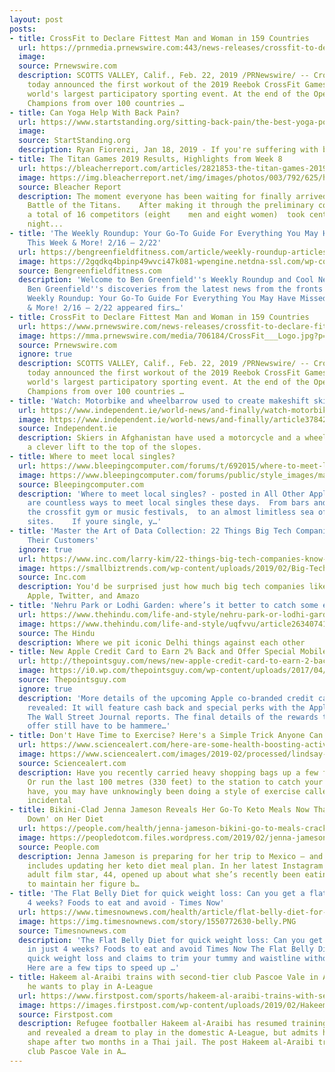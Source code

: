 ```yaml
---
layout: post
posts:
- title: CrossFit to Declare Fittest Man and Woman in 159 Countries
  url: https://prnmedia.prnewswire.com:443/news-releases/crossfit-to-declare-fittest-man-and-woman-in-159-countries-300800211.html
  image: 
  source: Prnewswire.com
  description: SCOTTS VALLEY, Calif., Feb. 22, 2019 /PRNewswire/ -- CrossFit, Inc.
    today announced the first workout of the 2019 Reebok CrossFit Games Open, the
    world's largest participatory sporting event. At the end of the Open, National
    Champions from over 100 countries …
- title: Can Yoga Help With Back Pain?
  url: https://www.startstanding.org/sitting-back-pain/the-best-yoga-poses-for-back-pain/#wtf
  image: 
  source: StartStanding.org
  description: Ryan Fiorenzi, Jan 18, 2019 - If you're suffering with back pain and you're considering yoga, don't expect immediate results. It may have taken you years to get to the point where you developed back pain, so give it time for your body and mind to change.
- title: The Titan Games 2019 Results, Highlights from Week 8
  url: https://bleacherreport.com/articles/2821853-the-titan-games-2019-results-highlights-from-week-8
  image: https://img.bleacherreport.net/img/images/photos/003/792/625/hi-res-fbf7a22a3bf4023b251817b81b64de7f_crop_exact.jpg?w=1200&h=1200&q=75
  source: Bleacher Report
  description: The moment everyone has been waiting for finally arrived Thursday—the
    Battle of the Titans.    After making it through the preliminary competitions,
    a total of 16 competitors (eight    men and eight women)  took center stage Thursday
    night...
- title: 'The Weekly Roundup: Your Go-To Guide For Everything You May Have Missed
    This Week & More! 2/16 – 2/22'
  url: https://bengreenfieldfitness.com/article/weekly-roundup-articles/weekly-roundup-2-16-2-22/
  image: https://2gqdkq4bpinp49wvci47k081-wpengine.netdna-ssl.com/wp-content/uploads/2019/02/Untitled-design-9.png
  source: Bengreenfieldfitness.com
  description: 'Welcome to Ben Greenfield''s Weekly Roundup and Cool New Discoveries!
    Ben Greenfield''s discoveries from the latest news from the fronts The post The
    Weekly Roundup: Your Go-To Guide For Everything You May Have Missed This Week
    & More! 2/16 – 2/22 appeared firs…'
- title: CrossFit to Declare Fittest Man and Woman in 159 Countries
  url: https://www.prnewswire.com/news-releases/crossfit-to-declare-fittest-man-and-woman-in-159-countries-300800211.html
  image: https://mma.prnewswire.com/media/706184/CrossFit___Logo.jpg?p=facebook
  source: Prnewswire.com
  ignore: true
  description: SCOTTS VALLEY, Calif., Feb. 22, 2019 /PRNewswire/ -- CrossFit, Inc.
    today announced the first workout of the 2019 Reebok CrossFit Games Open, the
    world's largest participatory sporting event. At the end of the Open, National
    Champions from over 100 countries …
- title: 'Watch: Motorbike and wheelbarrow used to create makeshift ski lift'
  url: https://www.independent.ie/world-news/and-finally/watch-motorbike-and-wheelbarrow-used-to-create-makeshift-ski-lift-37842617.html
  image: https://www.independent.ie/world-news/and-finally/article37842613.ece/ALTERNATES/h342/ipanews_7f2e7748-293c-47c2-a921-bd271fcb814d_1
  source: Independent.ie
  description: Skiers in Afghanistan have used a motorcycle and a wheelbarrow to create
    a clever lift to the top of the slopes.
- title: Where to meet local singles?
  url: https://www.bleepingcomputer.com/forums/t/692015/where-to-meet-local-singles/
  image: https://www.bleepingcomputer.com/forums/public/style_images/master/meta_image.png
  source: Bleepingcomputer.com
  description: 'Where to meet local singles? - posted in All Other Applications: There
    are countless ways to meet local singles these days.  From bars and cafes, to
    the crossfit gym or music festivals,  to an almost limitless sea of online dating
    sites.    If youre single, y…'
- title: 'Master the Art of Data Collection: 22 Things Big Tech Companies Know about
    Their Customers'
  ignore: true
  url: https://www.inc.com/larry-kim/22-things-big-tech-companies-know-about-you.html
  image: https://smallbiztrends.com/wp-content/uploads/2019/02/Big-Tech.png
  source: Inc.com
  description: You'd be surprised just how much big tech companies like Google, Facebook,
    Apple, Twitter, and Amazo
- title: 'Nehru Park or Lodhi Garden: where’s it better to catch some exercise?'
  url: https://www.thehindu.com/life-and-style/nehru-park-or-lodhi-garden-wheres-it-better-to-catch-some-exercise/article26340742.ece
  image: https://www.thehindu.com/life-and-style/uqfvvu/article26340741.ece/ALTERNATES/LANDSCAPE_615/22DMCNEHRUPARK
  source: The Hindu
  description: Where we pit iconic Delhi things against each other
- title: New Apple Credit Card to Earn 2% Back and Offer Special Mobile Wallet Perks
  url: http://thepointsguy.com/news/new-apple-credit-card-to-earn-2-back-and-offer-special-mobile-wallet-perks/
  image: https://i0.wp.com/thepointsguy.com/wp-content/uploads/2017/04/GettyImages-480662250.jpg?fit=3000%2C1964px&ssl=1
  source: Thepointsguy.com
  ignore: true
  description: 'More details of the upcoming Apple co-branded credit card have been
    revealed: It will feature cash back and special perks with the Apple Wallet app,
    The Wall Street Journal reports. The final details of the rewards the card will
    offer still have to be hammere…'
- title: Don't Have Time to Exercise? Here's a Simple Trick Anyone Can Squeeze In
  url: https://www.sciencealert.com/here-are-some-health-boosting-activities-for-even-the-most-time-poor-of-us
  image: https://www.sciencealert.com/images/2019-02/processed/lindsay-henwood-47743-unsplash_1_1024.jpg
  source: Sciencealert.com
  description: Have you recently carried heavy shopping bags up a few flights of stairs?
    Or run the last 100 metres (330 feet) to the station to catch your train? If you
    have, you may have unknowingly been doing a style of exercise called high-intensity
    incidental
- title: Bikini-Clad Jenna Jameson Reveals Her Go-To Keto Meals Now That She's 'Cracking
    Down' on Her Diet
  url: https://people.com/health/jenna-jameson-bikini-go-to-meals-cracking-down-keto-diet/
  image: https://peopledotcom.files.wordpress.com/2019/02/jenna-jameson-2.jpg?crop=0px%2C0px%2C2700px%2C1417.5px&resize=1200%2C630
  source: People.com
  description: Jenna Jameson is preparing for her trip to Mexico — and that, of course,
    includes updating her keto diet meal plan. In her latest Instagram post, the former
    adult film star, 44, opened up about what she’s recently been eating each day
    to maintain her figure b…
- title: 'The Flat Belly Diet for quick weight loss: Can you get a flat tummy in just
    4 weeks? Foods to eat and avoid - Times Now'
  url: https://www.timesnownews.com/health/article/flat-belly-diet-for-quick-weight-loss-lose-up-to-15-pounds-in-4-weeks-get-a-flat-tummy-what-foods-to-eat-and-avoid-on-low-salt-meal-plan/370324
  image: https://img.timesnownews.com/story/1550772630-belly.PNG
  source: Timesnownews.com
  description: 'The Flat Belly Diet for quick weight loss: Can you get a flat tummy
    in just 4 weeks? Foods to eat and avoid Times Now The Flat Belly Diet promises
    quick weight loss and claims to trim your tummy and waistline without exercise.
    Here are a few tips to speed up …'
- title: Hakeem al-Araibi trains with second-tier club Pascoe Vale in Australia, says
    he wants to play in A-League
  url: https://www.firstpost.com/sports/hakeem-al-araibi-trains-with-second-tier-club-pascoe-vale-in-australia-says-he-wants-to-play-in-a-league-6135811.html
  image: https://images.firstpost.com/wp-content/uploads/2019/02/Hakeem-al-Araibi-social-AP.jpg
  source: Firstpost.com
  description: Refugee footballer Hakeem al-Araibi has resumed training in Australia
    and revealed a dream to play in the domestic A-League, but admits he is out of
    shape after two months in a Thai jail. The post Hakeem al-Araibi trains with second-tier
    club Pascoe Vale in A…
---
```


